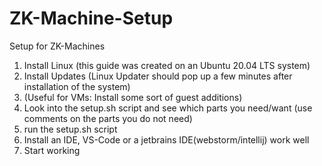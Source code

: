 # ZK-Machine-Setup
Setup for ZK-Machines

1. Install Linux (this guide was created on an Ubuntu 20.04 LTS system)
2. Install Updates (Linux Updater should pop up a few minutes after installation of the system)
3. (Useful for VMs: Install some sort of guest additions)
4. Look into the setup.sh script and see which parts you need/want (use comments on the parts you do not need)
5. run the setup.sh script
6. Install an IDE, VS-Code or a jetbrains IDE(webstorm/intellij) work well
7. Start working
